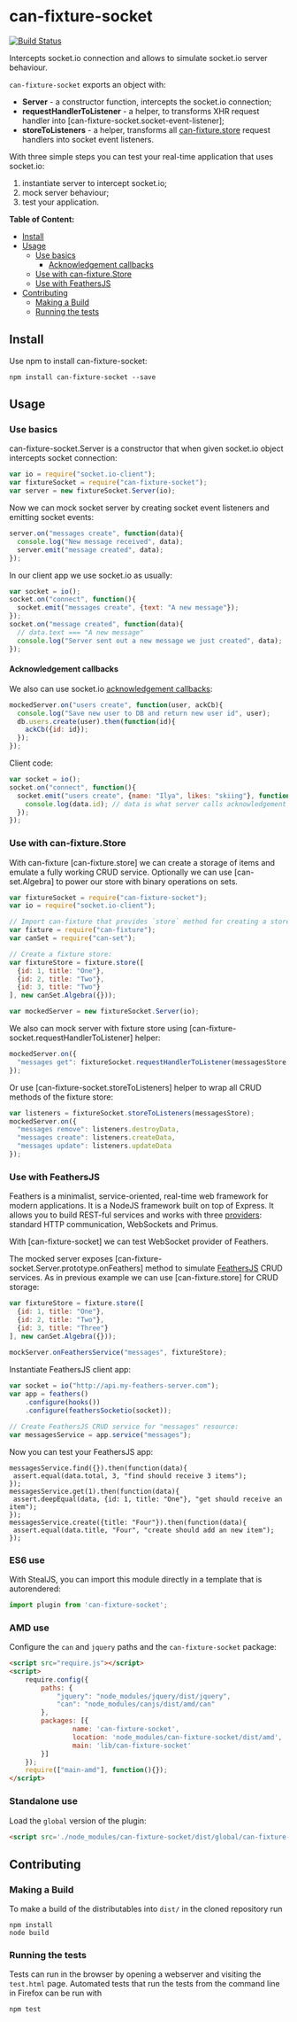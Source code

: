# can-fixture-socket

[![Build Status](https://travis-ci.org/canjs/can-fixture-socket.png?branch=master)](https://travis-ci.org/canjs/can-fixture-socket)

Intercepts socket.io connection and allows to simulate socket.io server behaviour. 

`can-fixture-socket` exports an object with:
- **Server** - a constructor function, intercepts the socket.io connection;
- **requestHandlerToListener** - a helper, to transforms XHR request handler into [can-fixture-socket.socket-event-listener]; 
- **storeToListeners** - a helper, transforms all [can-fixture.store](http://canjs.github.io/canjs/doc/can-fixture.store.html) request handlers into socket event listeners.

With three simple steps you can test your real-time application that uses socket.io:

 1. instantiate server to intercept socket.io;
 2. mock server behaviour;
 3. test your application.

**Table of Content:**

* [Install](#install)
* [Usage](#usage)
  + [Use basics](#use-basics)
    + [Acknowledgement callbacks](#acknowledgement-callbacks)
  + [Use with can-fixture.Store](#use-with-can-fixturestore)
  + [Use with FeathersJS](#use-with-feathersjs)
* [Contributing](#contributing)
  + [Making a Build](#making-a-build)
  + [Running the tests](#running-the-tests)

## Install

Use npm to install can-fixture-socket:
```
npm install can-fixture-socket --save
```

## Usage

### Use basics

can-fixture-socket.Server is a constructor that when given socket.io object intercepts socket connection:
```js
var io = require("socket.io-client");
var fixtureSocket = require("can-fixture-socket");
var server = new fixtureSocket.Server(io);
```

Now we can mock socket server by creating socket event listeners and emitting socket events:
```js
server.on("messages create", function(data){
  console.log("New message received", data);
  server.emit("message created", data);
});
```

In our client app we use socket.io as usually:
```js
var socket = io();
socket.on("connect", function(){
  socket.emit("messages create", {text: "A new message"});
});
socket.on("message created", function(data){
  // data.text === "A new message"
  console.log("Server sent out a new message we just created", data);
});
```

#### Acknowledgement callbacks

We also can use socket.io [acknowledgement callbacks](http://socket.io/docs/#sending-and-getting-data-(acknowledgements)):
```js
mockedServer.on("users create", function(user, ackCb){
  console.log("Save new user to DB and return new user id", user);
  db.users.create(user).then(function(id){
    ackCb({id: id});
  });
});
```

Client code:
```js
var socket = io();
socket.on("connect", function(){
  socket.emit("users create", {name: "Ilya", likes: "skiing"}, function (data) {
    console.log(data.id); // data is what server calls acknowledgement callback with (e.g. data.id is the new user id)
  });
});
```

### Use with can-fixture.Store

With can-fixture [can-fixture.store] we can create a storage of items and emulate a fully working CRUD service. Optionally we can use [can-set.Algebra] to power our store with binary operations on sets.
```js
var fixtureSocket = require("can-fixture-socket");
var io = require("socket.io-client");

// Import can-fixture that provides `store` method for creating a store:
var fixture = require("can-fixture");
var canSet = require("can-set");

// Create a fixture store:
var fixtureStore = fixture.store([
  {id: 1, title: "One"},
  {id: 2, title: "Two"},
  {id: 3, title: "Two"}
], new canSet.Algebra({}));

var mockedServer = new fixtureSocket.Server(io);
```

We also can mock server with fixture store using [can-fixture-socket.requestHandlerToListener] helper:
```js
mockedServer.on({
  "messages get": fixtureSocket.requestHandlerToListener(messagesStore.getData)
});
```

Or use [can-fixture-socket.storeToListeners] helper to wrap all CRUD methods of the fixture store:
```js
var listeners = fixtureSocket.storeToListeners(messagesStore);
mockedServer.on({
  "messages remove": listeners.destroyData,
  "messages create": listeners.createData,
  "messages update": listeners.updateData
});
```

### Use with FeathersJS

Feathers is a minimalist, service-oriented, real-time web framework for modern applications. It is a NodeJS framework built on top of Express. It allows you to build REST-ful services and works with three [providers](https://docs.feathersjs.com/providers/): standard HTTP communication, WebSockets and Primus.

With [can-fixture-socket] we can test WebSocket provider of Feathers.

The mocked server exposes [can-fixture-socket.Server.prototype.onFeathers] method to simulate [FeathersJS](http://feathersjs.com/) CRUD services. As in previous example we can use [can-fixture.store] for CRUD storage:
```js
var fixtureStore = fixture.store([
  {id: 1, title: "One"},
  {id: 2, title: "Two"},
  {id: 3, title: "Three"}
], new canSet.Algebra({}));
	
mockServer.onFeathersService("messages", fixtureStore);
```

Instantiate FeathersJS client app:
```js
var socket = io("http://api.my-feathers-server.com");
var app = feathers()
	.configure(hooks())
	.configure(feathersSocketio(socket));

// Create FeathersJS CRUD service for "messages" resource:
var messagesService = app.service("messages");
```

Now you can test your FeathersJS app:
```
messagesService.find({}).then(function(data){
 assert.equal(data.total, 3, "find should receive 3 items");
});
messagesService.get(1).then(function(data){
 assert.deepEqual(data, {id: 1, title: "One"}, "get should receive an item");
});
messagesService.create({title: "Four"}).then(function(data){
 assert.equal(data.title, "Four", "create should add an new item");
});
```

### ES6 use

With StealJS, you can import this module directly in a template that is autorendered:

```js
import plugin from 'can-fixture-socket';
```

### AMD use

Configure the `can` and `jquery` paths and the `can-fixture-socket` package:

```html
<script src="require.js"></script>
<script>
	require.config({
	    paths: {
	        "jquery": "node_modules/jquery/dist/jquery",
	        "can": "node_modules/canjs/dist/amd/can"
	    },
	    packages: [{
		    	name: 'can-fixture-socket',
		    	location: 'node_modules/can-fixture-socket/dist/amd',
		    	main: 'lib/can-fixture-socket'
	    }]
	});
	require(["main-amd"], function(){});
</script>
```

### Standalone use

Load the `global` version of the plugin:

```html
<script src='./node_modules/can-fixture-socket/dist/global/can-fixture-socket.js'></script>
```

## Contributing

### Making a Build

To make a build of the distributables into `dist/` in the cloned repository run

```
npm install
node build
```

### Running the tests

Tests can run in the browser by opening a webserver and visiting the `test.html` page.
Automated tests that run the tests from the command line in Firefox can be run with

```
npm test
```
